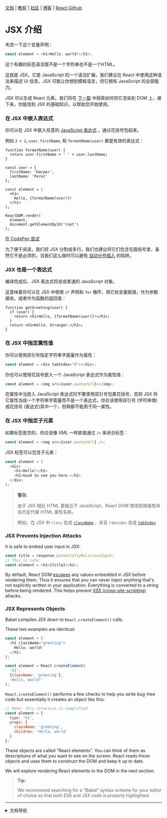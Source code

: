 [文档](/cn/docs/hello-world.md) | [教程](/cn/tutorial/tutorial.md) | [社区](/cn/community/support.md) | [博客](/cn/_posts/2017-04-07-react-v15.5.0.md) | [React Github](https://facebook.github.io/react/)

# JSX 介绍

考虑一下这个变量声明：

```js
const element = <h1>Hello, world!</h1>;
```

这个有趣的标签语法既不是一个字符串也不是一个HTML。

这就是 JSX，它是 JavaScript 的一个语法扩展，我们建议在 React 中使用这种语法来描述 UI 信息。JSX 可能让你想到模板语言，但它拥有 JavaScript 的全部能力。

JSX 可以生成 React 元素。我们将在 [下一篇](/cn/docs/rendering-elements.md) 中探索如何将它渲染到 DOM 上，接下来，你能找到 JSX 的基础知识，以帮助您开始使用。

### 在 JSX 中嵌入表达式

你可以在 JSX 中嵌入任意的 [JavaScript 表达式](https://developer.mozilla.org/en-US/docs/Web/JavaScript/Guide/Expressions_and_Operators#Expressions) ，通过花括号包起来。

例如 `2 + 2`, `user.firstName`, 和 `formatName(user)` 都是有效的表达式：

```js{12}
function formatName(user) {
  return user.firstName + ' ' + user.lastName;
}

const user = {
  firstName: 'Harper',
  lastName: 'Perez'
};

const element = (
  <h1>
    Hello, {formatName(user)}!
  </h1>
);

ReactDOM.render(
  element,
  document.getElementById('root')
);
```

[在 CodePen 尝试](http://codepen.io/gaearon/pen/PGEjdG?editors=0010)

为了便于阅读，我们将 JSX 分割成多行。我们也建议将它们包含在圆括号里，虽然它不是必须的，当我们这么做时可以避免 [自动分号插入](http://stackoverflow.com/q/2846283) 的陷阱。

### JSX 也是一个表达式

编译完成后，JSX 表达式将变成普通的 JavaScript 对象。

这意味着你可以在 JSX 中使用 `if` 声明和 `for` 循环，用它给变量赋值，作为参数接收，或者作为函数的返回值：

```js{3,5}
function getGreeting(user) {
  if (user) {
    return <h1>Hello, {formatName(user)}!</h1>;
  }
  return <h1>Hello, Stranger.</h1>;
}
```

### 在 JSX 中指定属性值

你可以使用双引号指定字符串字面量作为属性：

```js
const element = <div tabIndex="0"></div>;
```

你也可以使用花括号嵌入一个 JavaScript 表达式作为属性值：

```js
const element = <img src={user.avatarUrl}></img>;
```

在属性中当嵌入 JavaScript 表达式时不要使用双引号包裹花括号，否则 JSX 将它属性当成一个字符串字面量而不是一个表达式，你应该使用双引号 (字符串值) 或花括号 (表达式)其中一个，但两都不能用于同一属性。

### 在 JSX 中指定子元素

如果标签是空的，你应该像 XML 一样直接通过 `/>` 来闭合标签：

```js
const element = <img src={user.avatarUrl} />;
```

JSX 标签可以包含子元素：

```js
const element = (
  <div>
    <h1>Hello!</h1>
    <h2>Good to see you here.</h2>
  </div>
);
```

>**警告:**
>
>由于 JSX 相比 HTML 更接近于 JavaScript，React DOM 使用驼峰属性命名约定代替 HTML 属性名称。
>
>例如，在 JSX 中 `class` 变成 [`className`](https://developer.mozilla.org/en-US/docs/Web/API/Element/className) ，并且 `tabindex` 变成 [`tabIndex`](https://developer.mozilla.org/en-US/docs/Web/API/HTMLElement/tabIndex).

### JSX Prevents Injection Attacks

It is safe to embed user input in JSX:

```js
const title = response.potentiallyMaliciousInput;
// This is safe:
const element = <h1>{title}</h1>;
```

By default, React DOM [escapes](http://stackoverflow.com/questions/7381974/which-characters-need-to-be-escaped-on-html) any values embedded in JSX before rendering them. Thus it ensures that you can never inject anything that's not explicitly written in your application. Everything is converted to a string before being rendered. This helps prevent [XSS (cross-site-scripting)](https://en.wikipedia.org/wiki/Cross-site_scripting) attacks.

### JSX Represents Objects

Babel compiles JSX down to `React.createElement()` calls.

These two examples are identical:

```js
const element = (
  <h1 className="greeting">
    Hello, world!
  </h1>
);
```

```js
const element = React.createElement(
  'h1',
  {className: 'greeting'},
  'Hello, world!'
);
```

`React.createElement()` performs a few checks to help you write bug-free code but essentially it creates an object like this:

```js
// Note: this structure is simplified
const element = {
  type: 'h1',
  props: {
    className: 'greeting',
    children: 'Hello, world'
  }
};
```

These objects are called "React elements". You can think of them as descriptions of what you want to see on the screen. React reads these objects and uses them to construct the DOM and keep it up to date.

We will explore rendering React elements to the DOM in the next section.

>**Tip:**
>
>We recommend searching for a "Babel" syntax scheme for your editor of choice so that both ES6 and JSX code is properly highlighted.




---
<details>
  <summary>文档导航</summary>

#### 快速入门

* [安装](/cn/docs/installation.md)
* [Hello World](/cn/docs/hello-world.md")
* [**`JSX 介绍`**](/cn/docs/introducing-jsx.md)
* [渲染元素](/cn/docs/rendering-elements.md)
* [组件和Props](/cn/docs/components-and-props.md)
* [State和生命周期](/cn/docs/state-and-lifecycle.md)
* [事件处理](/cn/docs/handling-events.md)
* [条件渲染](/cn/docs/conditional-rendering.md)
* [列表和键](/cn/docs/lists-and-keys.md)
* [表单](/cn/docs/forms.md)
* [状态提升](/cn/docs/lifting-state-up.md)
* [组合 vs 继承](/cn/docs/composition-vs-inheritance.md)
* [用 React 思考](/cn/docs/thinking-in-react.md)

#### 高级教程

* [深入JSX](/cn/docs/jsx-in-depth.md)
* [使用 PropTypes 做类型检查](/cn/docs/typechecking-with-proptypes.md)
* [Refs 和 DOM](/cn/docs/refs-and-the-dom.md)
* [不可控组件](/cn/docs/uncontrolled-components.md)
* [性能优化](/cn/docs/optimizing-performance.md)
* [不使用 ES6 的 React](/cn/docs/react-without-es6.md)
* [不使用 JSX 的 React](/cn/docs/react-without-jsx.md)
* [一致性比较（Reconciliation）](/cn/docs/reconciliation.md)
* [上下文（Context）](/cn/docs/context.md)
* [Web Components](/cn/docs/web-components.md)
* [高阶组件](/cn/docs/higher-order-components.md)
* [与其它类库集成](/cn/docs/integrating-with-other-libraries.md)

#### 参考

* [React](/cn/docs/react-api.md)
* [React.Component](/cn/docs/react-component.md)
* [ReactDOM](/cn/docs/react-dom.md)
* [ReactDOMServer](/cn/docs/react-dom-server.md)
* [DOM 元素](/cn/docs/dom-elements.md)
* [合成事件（SyntheticEvent）](/cn/docs/events.md)

#### 贡献

* [如何贡献](/cn/contributing/how-to-contribute.md)
* [代码库概述](/cn/contributing/codebase-overview.md)
* [实现说明](/cn/contributing/implementation-notes.md)
* [设计原则](/cn/contributing/design-principles.md)


</details>
